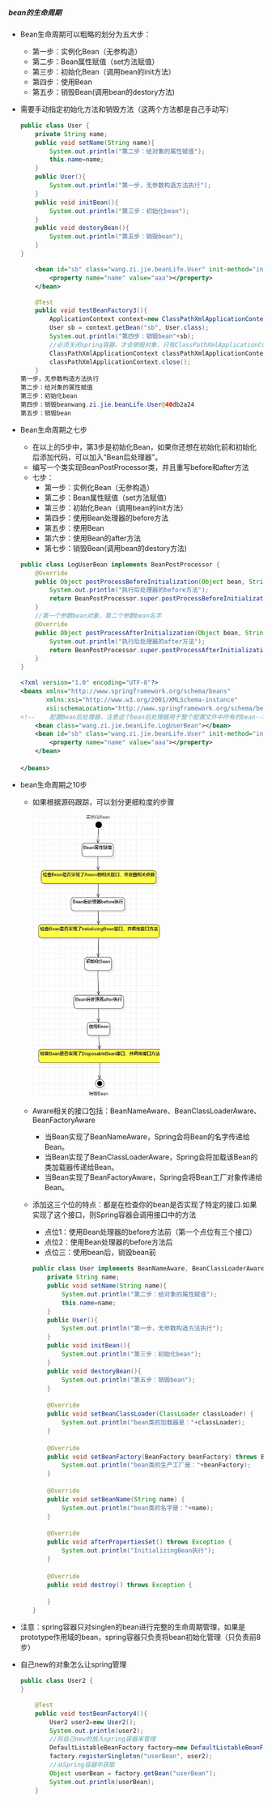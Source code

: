 ##### bean的生命周期

* Bean生命周期可以粗略的划分为五大步：

  - 第一步：实例化Bean（无参构造）
  - 第二步：Bean属性赋值（set方法赋值）
  - 第三步：初始化Bean（调用bean的init方法）
  - 第四步：使用Bean
  - 第五步：销毁Bean(调用bean的destory方法)

* 需要手动指定初始化方法和销毁方法（这两个方法都是自己手动写）

  ```java
  public class User {
      private String name;
      public void setName(String name){
          System.out.println("第二步：给对象的属性赋值");
          this.name=name;
      }
      public User(){
          System.out.println("第一步，无参数构造方法执行");
      }
      public void initBean(){
          System.out.println("第三步：初始化bean");
      }
      public void destoryBean(){
          System.out.println("第五步：销毁bean");
      }
  }
  ```

  ```xml
      <bean id="sb" class="wang.zi.jie.beanLife.User" init-method="initBean" destroy-method="destoryBean">
          <property name="name" value="aaa"></property>
      </bean>
  
  ```

  ```java
      @Test
      public void testBeanFactory3(){
          ApplicationContext context=new ClassPathXmlApplicationContext("spring2.xml");
          User sb = context.getBean("sb", User.class);
          System.out.println("第四步：销毁bean"+sb);
          //必须关闭spring容器，才会销毁对象，只有ClassPathXmlApplicationContext类才有close()方法。
          ClassPathXmlApplicationContext classPathXmlApplicationContext = (ClassPathXmlApplicationContext) context;
          classPathXmlApplicationContext.close();
      }
  第一步，无参数构造方法执行
  第二步：给对象的属性赋值
  第三步：初始化bean
  第四步：销毁beanwang.zi.jie.beanLife.User@40db2a24
  第五步：销毁bean
  ```

  

* Bean生命周期之七步

  * 在以上的5步中，第3步是初始化Bean，如果你还想在初始化前和初始化后添加代码，可以加入“Bean后处理器”。
  * 编写一个类实现BeanPostProcessor类，并且重写before和after方法
  * 七步：
    * 第一步：实例化Bean（无参构造）
    * 第二步：Bean属性赋值（set方法赋值）
    * 第三步：初始化Bean（调用bean的init方法）
    * 第四步：使用Bean处理器的before方法
    * 第五步：使用Bean
    * 第六步：使用Bean的after方法
    * 第七步：销毁Bean(调用bean的destory方法)

  ```java
  public class LogUserBean implements BeanPostProcessor {
      @Override
      public Object postProcessBeforeInitialization(Object bean, String beanName) throws BeansException {
          System.out.println("执行后处理器的before方法");
          return BeanPostProcessor.super.postProcessBeforeInitialization(bean, beanName);
      }
      //第一个参数bean对象，第二个参数bean名字
      @Override
      public Object postProcessAfterInitialization(Object bean, String beanName) throws BeansException {
          System.out.println("执行后处理器的after方法");
          return BeanPostProcessor.super.postProcessAfterInitialization(bean, beanName);
      }
  }
  ```

  ```xml
  <?xml version="1.0" encoding="UTF-8"?>
  <beans xmlns="http://www.springframework.org/schema/beans"
         xmlns:xsi="http://www.w3.org/2001/XMLSchema-instance"
         xsi:schemaLocation="http://www.springframework.org/schema/beans http://www.springframework.org/schema/beans/spring-beans.xsd">
  <!--    配置Bean后处理器，注意这个bean后处理器用于整个配置文件中所有的bean-->
      <bean class="wang.zi.jie.beanLife.LogUserBean"></bean>
      <bean id="sb" class="wang.zi.jie.beanLife.User" init-method="initBean" destroy-method="destoryBean">
          <property name="name" value="aaa"></property>
      </bean>
  
  </beans>
  ```

  

* bean生命周期之10步

  * 如果根据源码跟踪，可以划分更细粒度的步骤

    <img src="bean%E7%9A%84%E7%94%9F%E5%91%BD%E5%91%A8%E6%9C%9F.assets/1710221905751.png" alt="1710221905751" style="zoom: 67%;" />

  * Aware相关的接口包括：BeanNameAware、BeanClassLoaderAware、BeanFactoryAware

    - 当Bean实现了BeanNameAware，Spring会将Bean的名字传递给Bean。
    - 当Bean实现了BeanClassLoaderAware，Spring会将加载该Bean的类加载器传递给Bean。
    - 当Bean实现了BeanFactoryAware，Spring会将Bean工厂对象传递给Bean。

  * 添加这三个位的特点：都是在检查你的bean是否实现了特定的接口.如果实现了这个接口，则Spring容器会调用接口中的方法

    * 点位1：使用Bean处理器的before方法前（第一个点位有三个接口）
    * 点位2：使用Bean处理器的before方法后
    * 点位三：使用bean后，销毁bean前

    ```JAVA
    public class User implements BeanNameAware, BeanClassLoaderAware, BeanFactoryAware, InitializingBean,DisposableBean {
        private String name;
        public void setName(String name){
            System.out.println("第二步：给对象的属性赋值");
            this.name=name;
        }
        public User(){
            System.out.println("第一步，无参数构造方法执行");
        }
        public void initBean(){
            System.out.println("第三步：初始化bean");
        }
        public void destoryBean(){
            System.out.println("第五步：销毁bean");
        }
    
        @Override
        public void setBeanClassLoader(ClassLoader classLoader) {
            System.out.println("bean类的加载器是："+classLoader);
        }
    
        @Override
        public void setBeanFactory(BeanFactory beanFactory) throws BeansException {
            System.out.println("bean类的生产工厂是："+beanFactory);
        }
    
        @Override
        public void setBeanName(String name) {
            System.out.println("bean类的名字是："+name);
        }
    
        @Override
        public void afterPropertiesSet() throws Exception {
            System.out.println("InitializingBean执行");
        }
    
        @Override
        public void destroy() throws Exception {
            
        }
    }
    ```

    

* 注意：spring容器只对singlen的bean进行完整的生命周期管理，如果是prototype作用域的bean，spring容器只负责将bean初始化管理（只负责前8步）



* 自己new的对象怎么让spring管理

  ```java
  public class User2 {
  }
  ```

  ```java
      @Test
      public void testBeanFactory4(){
          User2 user2=new User2();
          System.out.println(user2);
          //将自己new的放入spring容器来管理
          DefaultListableBeanFactory factory=new DefaultListableBeanFactory();
          factory.registerSingleton("userBean", user2);
          //从Spring容器中获取
          Object userBean = factory.getBean("userBean");
          System.out.println(userBean);
      }
  ```

  